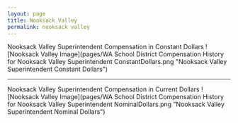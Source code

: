 ```yaml
---
layout: page
title: Nooksack Valley
permalink: nooksack valley
---
```



Nooksack Valley Superintendent Compensation in Constant Dollars
![Nooksack Valley Image](pages/WA School District Compensation History for Nooksack Valley Superintendent ConstantDollars.png "Nooksack Valley Superintendent Constant Dollars")
___

Nooksack Valley Superintendent Compensation in Current Dollars
![Nooksack Valley Image](pages/WA School District Compensation History for Nooksack Valley Superintendent NominalDollars.png "Nooksack Valley Superintendent Nominal Dollars")